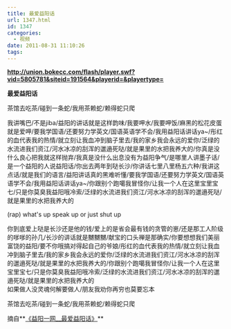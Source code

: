 ```yaml
---
title: 最爱益阳话
url: 1347.html
id: 1347
categories:
  - 视频
date: 2011-08-31 11:10:26
tags:
---
```


  
**http://union.bokecc.com/flash/player.swf?vid=5805781&siteid=191564&playerid=&playertype=**  
  

**最爱益阳话**

  
茶馆去吃茶/碰到一条蛇/我用茶赖蛇/赖得蛇只爬  
  
我讲嘴巴/不是jiba/益阳的讲话就是这样韵味/我要呷水/我要呷饭/麻黑的松花皮蛋就是爱呷/要我学国语/还要努力学英文/国语英语学不会/我用益阳话讲话ya~/彤红的血代表我的热情/就立刻让我血冲到脑子里去/我的家乡我会永远的爱你/泛绿的水流进我们资江/河水冰凉的刮浑的邋遢死哒/就是果里的水把我养大的/你真是没什么良心把我就这样抛弃/我真是没什么出息没有为益阳争气/是哪里人讲墨子话/是一个益阳的人说益阳话/你出去两年到哒长沙/你讲话七里八里杨五六种/我讲这点话/就是我们的语言/益阳讲话真的黑难听懂/要我学国语/还要努力学英文/国语英语学不会/我用益阳话讲话ya~/你跟别个跑噶我冒怪你/让我一个人在这里宝里宝七/只是你莫臭我益阳哦冷索/泛绿的水流进我们资江/河水冰凉的刮浑的邋遢死哒/就是果里的水把我养大的  
  
(rap) what's up speak up or just shut up  
  
你到底爱上哒是长沙还是他的钱/爱上的是省会最有钱的贪管的崽/还是那工人阶级的嗲嗲的孙几/长沙的讲话就是嬲嬲嬲/献宝的口头禅是那确实/你要想想我们美丽富饶的益阳/要不你哦搞对得起自己的爷娘/彤红的血代表我的热情/就立刻让我血冲到脑子里去/我的家乡我会永远的爱你/泛绿的水流进我们资江/河水冰凉的刮浑的邋遢死哒/就是果里的水把我养大的/你跟别个跑噶我冒怪你/让我一个人在这里宝里宝七/只是你莫臭我益阳哦冷索/泛绿的水流进我们资江/河水冰凉的刮浑的邋遢死哒/就是果里的水把我养大的    
如果做人没灵魂何解要做人/朋友我劝你再穷也莫要忘本  
  
茶馆去吃茶/碰到一条蛇/我用茶赖蛇/赖得蛇只爬  
  
摘自**[《益阳一网__最爱益阳话》](http://www.737168.com/Media/Show.asp?ID=16211)**